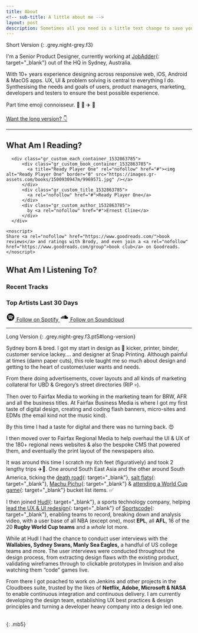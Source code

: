 ```yaml
---
title: About
<!-- sub-title: A little about me -->
layout: post
description: Sometimes all you need is a little text change to save your business a lot of money.
---
```


Short Version
{: .grey.night-grey.f3}

I'm a Senior Product Designer, currently working at [JobAdder](http://www.JobAdder.com){: target="_blank"} out of the HQ in Sydney, Australia.

With 10+ years experience designing across responsive web, iOS, Android & MacOS apps. UX, UI & problem solving is central to everything I do. Synthesising the needs and goals of users, product managers, marketing, developers and testers to ensure the best possible experience.

Part time emoji connoisseur. 🤔 🍻 ✈️ 🌴

[Want the long version? 👇](#long-version)


---

## What Am I Reading?

<div id="gr_custom_widget_1532863785" class="mw600 center goodreads ph3">
    <div class="gr_custom_container_1532863785">

      <div class="gr_custom_each_container_1532863785">
          <div class="gr_custom_book_container_1532863785">
            <a title="Ready Player One" rel="nofollow" href="#"><img alt="Ready Player One" border="0" src="https://images.gr-assets.com/books/1500930947m/9969571.jpg" /></a>
          </div>
          <div class="gr_custom_title_1532863785">
            <a rel="nofollow" href="#">Ready Player One</a>
          </div>
          <div class="gr_custom_author_1532863785">
            by <a rel="nofollow" href="#">Ernest Cline</a>
          </div>
      </div>

    <noscript>
    Share <a rel="nofollow" href="https://www.goodreads.com/">book reviews</a> and ratings with Brody, and even join a <a rel="nofollow" href="https://www.goodreads.com/group">book club</a> on Goodreads.
    </noscript>
  </div>
</div>


## What Am I Listening To?


<div class="lastFM mb5">

  <h3>Recent Tracks</h3>

  <div id="lastFM-recent-tracks" class="mw600 center ph3">
    <ul class="list pl0">    </ul>
  </div>


  <h3>Top Artists <span class="ml2 fw4 o-50">Last 30 Days</span></h3>

  <div id="lastFM-top-artists" class="mw600 center ph3">
    <ul class="list pl0"></ul>
  </div>

<div class="mw600 center ph3 flex flex-wrap">
  <a href="https://open.spotify.com/user/brodymaclean" target="_blank" class="button button--spotify">
    <svg height="24" preserveAspectRatio="xMinYMin" viewBox="-2 -2 24 24" width="24" xmlns="http://www.w3.org/2000/svg"><path d="m9.992 0c-5.518 0-9.992 4.474-9.992 9.992s4.474 9.992 9.992 9.992 9.992-4.474 9.992-9.992-4.474-9.992-9.992-9.992zm4.348 15.683c-.127.329-.355.512-.59.512a.518.518 0 0 1 -.344-.141c-1.796-1.588-3.87-1.843-5.294-1.778-1.578.073-2.735.544-2.747.549-.363.15-.74-.174-.839-.724-.1-.55.114-1.119.477-1.27.052-.022 1.297-.534 3.029-.62a8.939 8.939 0 0 1 2.917.32 8.09 8.09 0 0 1 3.146 1.737c.326.289.436.922.245 1.415zm1.27-3.063c-.15.329-.42.512-.699.512a.677.677 0 0 1 -.407-.141c-2.127-1.588-4.584-1.843-6.271-1.778-1.87.073-3.24.544-3.253.549-.431.15-.876-.174-.995-.724-.118-.55.135-1.119.566-1.27.061-.022 1.536-.534 3.587-.62 1.208-.051 2.37.057 3.456.32 1.374.333 2.628.917 3.726 1.737.386.288.516.922.29 1.415zm.782-2.996a.958.958 0 0 1 -.5-.142c-5.057-3.078-11.616-1.248-11.682-1.23-.528.153-1.075-.17-1.22-.721-.146-.551.165-1.12.693-1.272.076-.022 1.885-.534 4.4-.62a18.63 18.63 0 0 1 4.24.32c1.686.333 3.223.917 4.57 1.738.474.288.633.921.357 1.414a.985.985 0 0 1 -.858.513z"/></svg>
    <span>Follow on Spotify</span>
  </a>

  <a href="https://soundcloud.com/brodymaclean" target="_blank" class="button button--soundcloud">
    <svg xmlns="http://www.w3.org/2000/svg" viewBox="-2 -7.5 24 24" width="24" height="24" preserveAspectRatio="xMinYMin"><path d='M19.982 6.362c-.08-1.218-1.032-2.196-2.194-2.255a2.22 2.22 0 0 0-1.222.292C16.518 1.974 14.632.023 12.311.023c-.615 0-1.198.137-1.725.382a.332.332 0 0 0-.186.303v7.925c0 .183.142.332.316.332h6.957c1.333 0 2.402-1.183 2.31-2.603zM9.785.536a.326.326 0 0 0-.318.334v7.752c0 .184.142.334.318.334.175 0 .318-.15.318-.334V.87a.326.326 0 0 0-.318-.334zM8.733 1.36a.326.326 0 0 0-.318.334v6.928c0 .184.143.334.318.334.176 0 .318-.15.318-.334V1.694a.326.326 0 0 0-.318-.334zM7.681 1.736a.326.326 0 0 0-.318.334v6.552c0 .184.143.334.318.334.176 0 .318-.15.318-.334V2.07a.326.326 0 0 0-.318-.334zM6.63 1.235a.326.326 0 0 0-.319.334v7.053c0 .184.143.334.318.334.176 0 .318-.15.318-.334V1.57a.326.326 0 0 0-.318-.334zM5.577 1.569a.326.326 0 0 0-.318.334v6.72c0 .183.143.333.318.333.176 0 .318-.15.318-.334v-6.72a.326.326 0 0 0-.318-.333zM4.525 2.237a.326.326 0 0 0-.317.334v6.051c0 .184.142.334.317.334.176 0 .318-.15.318-.334V2.571a.326.326 0 0 0-.318-.334zM3.474 3.53a.326.326 0 0 0-.318.334v4.758c0 .184.142.334.318.334.175 0 .317-.15.317-.334V3.864a.326.326 0 0 0-.317-.333zM2.422 4.073a.326.326 0 0 0-.318.334v4.215c0 .184.142.334.318.334.175 0 .318-.15.318-.334V4.407a.326.326 0 0 0-.318-.334zM1.37 4.198a.326.326 0 0 0-.318.333v3.967c0 .184.142.333.318.333.175 0 .318-.15.318-.333V4.53a.326.326 0 0 0-.318-.333zM.318 5.07A.326.326 0 0 0 0 5.402v2.285c0 .185.142.334.318.334.175 0 .318-.15.318-.334V5.403a.326.326 0 0 0-.318-.334z'/></svg>
    <span>Follow on Soundcloud</span>
  </a>
  </div>

</div>

---

Long Version
{: .grey.night-grey.f3.pt5#long-version}

Sydney born & bred. I got my start in design as 💩 kicker, printer, binder, customer service lackey…. and designer at Snap Printing. Although painful at times (damn paper cuts), this role taught me so much about design and getting to the heart of customer/user wants and needs.

From there doing advertisements, cover layouts and all kinds of marketing collateral for UBD & Gregory’s street directories (RIP 💀).

Then over to Fairfax Media to working in the marketing team for BRW, AFR and all the business titles. At Fairfax Business Media is where I got my first taste of digital design, creating and coding flash banners, micro-sites and EDMs (the email kind not the music kind).

By this time I had a taste for digital and there was no turning back. 😍

I then moved over to Fairfax Regional Media to help overhaul the UI & UX of the 180+ regional news websites & also the bespoke CMS that powered them, and eventually the print layout of the newspapers also.

It was around this time I scratch my itch feet (figuratively) and took 2 lengthy trips ✈️🌴. One around South East Asia and the other around South America, ticking the [death road](https://instagram.com/p/p04k0-J01w/){: target="_blank"}, [salt flats](https://instagram.com/p/qHDqk4p00v/){: target="_blank"}, [Machu Pichu](https://instagram.com/p/qpjTjPp05o/){: target="_blank"} & [attending a World Cup game](https://youtu.be/R4FjdYUngOU?t=1m34s){: target="_blank"} bucket list items. ✅

I then joined [Hudl](https://www.hudl.com/){: target="_blank"}, a sports technology company, helping [lead the UX & UI redesign](https://www.instagram.com/p/BCopLR8J0wB/){: target="_blank"} of [Sportscode](https://www.hudl.com/elite/sportscode){: target="_blank"}, enabling teams to record, breaking down and analysis video, with a user base of all NBA (except one), most **EPL**, all **AFL**, 16 of the 20 **Rugby World Cup teams** and a *whole* lot more.

While at Hudl I had the chance to conduct user interviews with the **Wallabies, Sydney Swans, Manly Sea Eagles,** a handful of US college teams and more. The user interviews were conducted throughout the design process, from extracting design flaws with the existing product, validating wireframes through to clickable prototypes in Invision and also watching them “code” games live.

From there I got poached to work on Jenkins and other projects in the Cloudbees suite, trusted by the likes of **Netflix, Adobe, Microsoft & NASA** to enable continuous integration and continuous delivery. I am currently developing the design team, establishing UX best practices & design principles and turning a developer heavy company into a design led one.



<br>{: .mb5}


<!-- Scripts -->

<script src="https://www.goodreads.com/review/custom_widget/1073529.Brody's%20bookshelf:%20currently-reading?cover_position=left&cover_size=medium&num_books=5&order=a&shelf=currently-reading&show_author=1&show_cover=1&show_rating=0&show_review=0&show_tags=0&show_title=1&sort=date_added&widget_bg_color=FFFFFF&widget_bg_transparent=true&widget_border_width=none&widget_id=1532863785&widget_text_color=000000&widget_title_size=medium&widget_width=full" type="text/javascript" charset="utf-8"></script>
